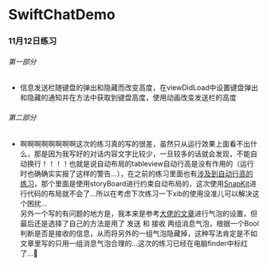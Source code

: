 # SwiftChatDemo
### 11月12日练习
###### 第一部分
* 信息发送栏随键盘的弹出和隐藏而改变高度，在viewDidLoad中设置键盘弹出和隐藏的通知并在方法中获取到键盘高度，使用动画改变发送栏的高度
###### 第二部分
* 啊啊啊啊啊啊啊啊这次的练习真的写的很差，虽然只从运行效果上面看不出什么，那是因为我写好的对话内容文字比较少，一旦较多的话就会发现，不能自动换行！！！！也就是说自动布局的tableview自动行高是没有作用的（运行时也确确实实报了这样的警告...），在之前的练习里面也有[涉及到自动行高的练习](https://github.com/LicaGao/SwiftNewsDemo)，那个里面是使用storyBoard进行约束自动布局的，这次使用[SnapKit](https://github.com/SnapKit/SnapKit)进行代码的布局就不会了...所以在考虑下次练习一下xib的使用没准儿可以解决这个困扰...</br>另外一个写的有问题的地方是，我本来是参考[大佬的文章](http://www.jianshu.com/p/f2488a659688)进行气泡的设置，但最后还是选择了自己的方法是用了 发送 和 接收 两组消息气泡，根据一个Bool判断是否是接收的信息，从而将另外的一组气泡隐藏掉，这种写法肯定是不如文章里写的只用一组消息气泡合理的...这次的练习已经在电脑finder中标红了...🌚
